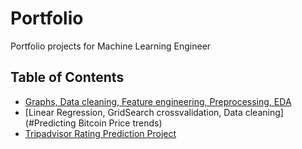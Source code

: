 # Portfolio
Portfolio projects for Machine Learning Engineer

## Table of Contents
* [Graphs, Data cleaning, Feature engineering, Preprocessing, EDA](#MATH-STUDENTS-ANALYSIS)
* [Linear Regression, GridSearch crossvalidation, Data cleaning](#Predicting Bitcoin Price trends)
* [Tripadvisor Rating Prediction Project](#Tripadvisor-Rating-Prediction)
